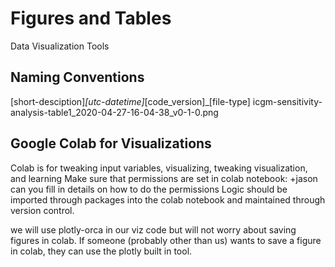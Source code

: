 # Figures and Tables

Data Visualization Tools

## Naming Conventions

[short-desciption]_[utc-datetime]_[code_version]_[file-type]
icgm-sensitivity-analysis-table1_2020-04-27-16-04-38_v0-1-0.png


## Google Colab for Visualizations

Colab is for tweaking input variables, visualizing, tweaking visualization, and learning
Make sure that permissions are set in colab notebook:
+jason can you fill in details on how to do the permissions
Logic should be imported through packages into the colab notebook and maintained through version control.


we will use plotly-orca in our viz code but will not worry about saving figures in colab. If someone (probably other than us) wants to save a figure in colab, they can use the plotly built in tool.